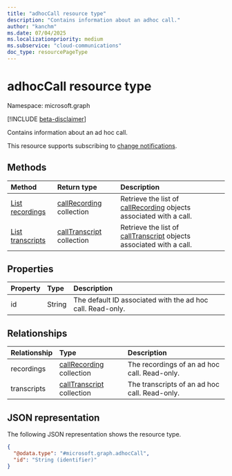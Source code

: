 ```yaml
---
title: "adhocCall resource type"
description: "Contains information about an adhoc call."
author: "kanchm"
ms.date: 07/04/2025
ms.localizationpriority: medium
ms.subservice: "cloud-communications"
doc_type: resourcePageType
---
```


# adhocCall resource type

Namespace: microsoft.graph

[!INCLUDE [beta-disclaimer](../../includes/beta-disclaimer.md)]

Contains information about an ad hoc call.

This resource supports subscribing to [change notifications](/graph/webhooks).

## Methods

|Method|Return type|Description|
|:---|:---|:---|
|[List recordings](../api/adhoccall-list-recordings.md)|[callRecording](../resources/callrecording.md) collection | Retrieve the list of [callRecording](../resources/callrecording.md) objects associated with a call. |
|[List transcripts](../api/adhoccall-list-transcripts.md)|[callTranscript](../resources/calltranscript.md) collection | Retrieve the list of [callTranscript](../resources/calltranscript.md) objects associated with a call. |

## Properties

|Property|Type|Description|
|:---|:---|:---|
|id|String|The default ID associated with the ad hoc call. Read-only.|

## Relationships

|Relationship|Type|Description|
|:---|:---|:---|
|recordings|[callRecording](../resources/callrecording.md) collection | The recordings of an ad hoc call. Read-only. |
|transcripts|[callTranscript](../resources/calltranscript.md) collection | The transcripts of an ad hoc call. Read-only. |

## JSON representation

The following JSON representation shows the resource type.
<!-- {
  "blockType": "resource",
  "keyProperty": "id",
  "@odata.type": "microsoft.graph.adhocCall",
  "openType": false
}
-->
``` json
{
  "@odata.type": "#microsoft.graph.adhocCall",
  "id": "String (identifier)"
}
```

